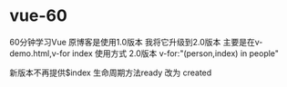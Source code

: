 # vue-60
60分钟学习Vue
原博客是使用1.0版本  我将它升级到2.0版本
主要是在v-demo.html,v-for index 使用方式
2.0版本
v-for:"(person,index) in people"

新版本不再提供$index
生命周期方法ready 改为 created
